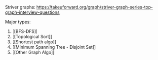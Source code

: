 Striver graphs: https://takeuforward.org/graph/striver-graph-series-top-graph-interview-questions

Major types:
1. [[BFS-DFS]]
2. [[Topological Sort]]
3. [[Shortest path algo]]
4. [[Minimum Spanning Tree - Disjoint Set]]
5. [[Other Graph Algo]]